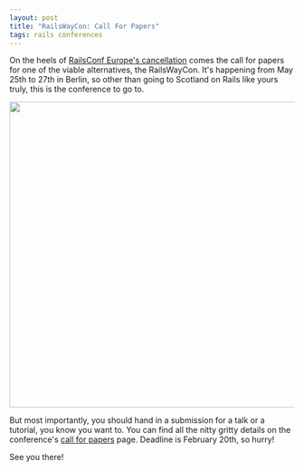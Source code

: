 ```yaml
---
layout: post
title: "RailsWayCon: Call For Papers"
tags: rails conferences
---
```

On the heels of [RailsConf Europe's cancellation](http://en.oreilly.com/railseurope2008/) comes the call for papers for one of the viable alternatives, the RailsWayCon. It's happening from May 25th to 27th in Berlin, so other than going to Scotland on Rails like yours truly, this is the conference to go to.

<img src="http://it-republik.de/konferenzen/railswaycon/c4p/header.png" width="540"/>

But most importantly, you should hand in a submission for a talk or a tutorial, you know you want to. You can find all the nitty gritty details on the conference's [call for papers](http://it-republik.de/konferenzen/railswaycon/c4p/) page. Deadline is February 20th, so hurry!

See you there!